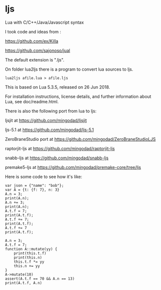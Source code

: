 # ljs
Lua with C/C++/Java/Javascript syntax

I took code and ideas from :

https://github.com/ex/Killa

https://github.com/sajonoso/jual



The default extension is ".ljs".

On folder lua2ljs there is a program to convert lua sources to ljs.

```
lua2ljs afile.lua > afile.ljs
```

This is based on Lua 5.3.5, released on 26 Jun 2018.

For installation instructions, license details, and
further information about Lua, see doc/readme.html.

There is also the following port from lua to ljs:

ljsjit at https://github.com/mingodad/ljsjit

ljs-5.1 at https://github.com/mingodad/ljs-5.1

ZeroBraneStudio port at https://github.com/mingodad/ZeroBraneStudioLJS

raptorjit-ljs at https://github.com/mingodad/raptorjit-ljs

snabb-ljs at https://github.com/mingodad/snabb-ljs

premake5-ljs at https://github.com/mingodad/premake-core/tree/ljs

Here is some code to see how it's like:

```
var json = {"name": "bob"};
var A = {t: {f: 7}, n: 3}
A.n = 3;
print(A.n);
A.n += 3;
print(A.n);
A.t.f = 7;
print(A.t.f);
A.t.f += 7;
print(A.t.f);
A.t.f += 7
print(A.t.f);

A.n = 3;
A.t.f = 7;
function A::mutate(yy) {
    print(this.t.f)
    print(this.n)
    this.t.f *= yy
    this.n += yy
}
A->mutate(10)
assert(A.t.f == 70 && A.n == 13)
print(A.t.f, A.n)

```
